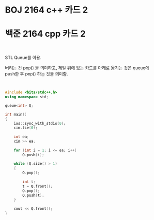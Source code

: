 # BOJ 2164 c++ 카드 2

# 백준 2164 cpp 카드 2	



<br>



STL Queue를 이용. 

버리는 건 pop() 을 의미하고, 제일 위에 있는 카드를 아래로 옮기는 것은 queue에 push한 후 pop() 하는 것을 의미함. 



<br>



```c++
#include <bits/stdc++.h>
using namespace std;

queue<int> Q;

int main()
{
    ios::sync_with_stdio(0);
    cin.tie(0);
    
    int ea;
    cin >> ea;
    
    for (int i = 1; i <= ea; i++)
        Q.push(i);
    
    while (Q.size() > 1)
    {
        Q.pop();
        
        int t;
        t = Q.front();
        Q.pop();
        Q.push(t);
    }
    
    cout << Q.front();
}
```





<br>

